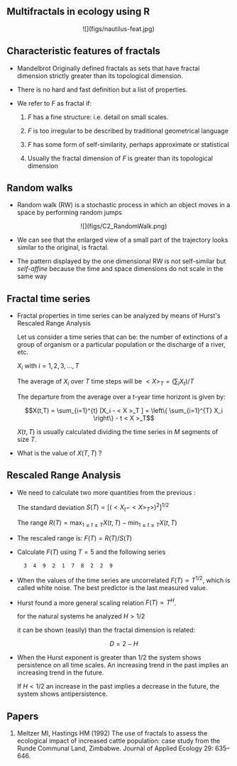 
## Multifractals in ecology using R

<center>
![](figs/nautilus-feat.jpg)
</center> 

## Characteristic features of fractals

+ Mandelbrot Originally defined fractals as sets that have fractal dimension 
	strictly greater than its topological dimension.

+ There is no hard and fast definition but a list of properties. 

+ We refer to *F* as fractal if: 

	1. *F* has a fine structure: i.e. detail on small scales.

	2. *F* is too irregular to be described by traditional geometrical language

	3. *F* has some form of self-similarity, perhaps approximate or statistical

	4. Usually the fractal dimension of *F* is greater than its topological dimension


## Random walks

+ Random walk (RW) is a stochastic process in which an object moves in a space by performing random jumps

	<center>
	![](figs/C2_RandomWalk.png)
	</center> 

+ We can see that the enlarged view of a small part of the trajectory looks similar to the original, is fractal.

+ The pattern displayed by the one dimensional RW is not self-similar but *self-affine* because the time and space dimensions do not scale in the same way

## Fractal time series

+ Fractal properties in time series can be analyzed by means of Hurst's Rescaled Range Analysis

	Let us consider a time series that can be: the number of extinctions of a group of organism or a particular population or the discharge of a river, etc.

	$X_i$ with $i=1,2,3,...,T$

	The average of $X_i$ over $T$ time steps will be $< X >_T = \left( \sum_{i} X_t \right)/T$ 

	The departure from the average over a t-year time horizont is given by:

	$$X(t,T) = \sum_{i=1}^{t} [X_i - < X >_T ] = \left\{ \sum_{i=1}^{T} X_i \right\} - t < X >_T$$

	$X(t,T)$ is usually calculated dividing the time series in $M$ segments of size $T$.

+ What is the value of $X(T,T)$ ?

## Rescaled Range Analysis

+ We need to calculate two more quantities from the previous :

	The standard deviation $S(T) = \left[ (< X_t - <X>_T >)^2 \right]^{1/2}$

	The range $R(T) = \max_{1 \le t \le T} X(t,T) - \min_{1 \le t \le T} X(t,T)$

+ The rescaled range is: $F(T)=R(T)/S(T)$

+ Calculate $F(T)$ using $T=5$ and the following series

		3  4  9  2  1  7  8  2  2  9 

+ When the values of the time series are uncorrelated $F(T) \propto T^{1/2}$, 
  which is called white noise. The best predictor is the last measured value.

+ Hurst found a more general scaling relation $F(T) \propto T^{H}$.
  
  	for the natural systems he analyzed $H > 1/2$ 
  
  	it can be shown (easily) than the fractal dimension is related:

  	$$D = 2 - H$$

+ When the Hurst exponent is greater than 1/2 the system shows persistence on all time scales. 
	An increasing trend in the past implies an increasing trend in the future. 

	If $H < 1/2$ an increase in the past implies a decrease in the future, the system shows antipersistence.


## Papers

1. Meltzer MI, Hastings HM (1992) The use of fractals to assess the ecological impact of increased cattle population: case study from the Runde Communal Land, Zimbabwe. Journal of Applied Ecology 29: 635–646.
